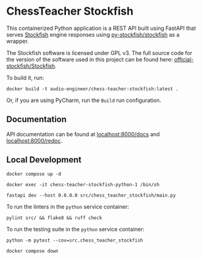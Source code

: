 # ChessTeacher Stockfish

This containerized Python application is a REST API
built using FastAPI that serves [Stockfish](https://stockfishchess.org/) engine responses using
[py-stockfish/stockfish](https://github.com/py-stockfish/stockfish) as a wrapper.

The Stockfish software is licensed under GPL v3.
The full source code for the version of the software used in this project can be found here:
[official-stockfish/Stockfish](https://github.com/official-stockfish/Stockfish/tree/sf_16.1).

To build it, run:

```shell
docker build -t audio-engineer/chess-teacher-stockfish:latest .
```

Or, if you are using PyCharm, run the `Build` run configuration.

## Documentation

API documentation can be found at [localhost:8000/docs](http://localhost:8000/docs) and
[localhost:8000/redoc](http://localhost:8000/redoc).

## Local Development

```shell
docker compose up -d
```

```shell
docker exec -it chess-teacher-stockfish-python-1 /bin/sh
```

```shell
fastapi dev --host 0.0.0.0 src/chess_teacher_stockfish/main.py
```

To run the linters in the `python` service container:

```shell
pylint src/ && flake8 && ruff check
```

To run the testing suite in the `python` service container:

```shell
python -m pytest --cov=src.chess_teacher_stockfish
```

```shell
docker compose down
```
